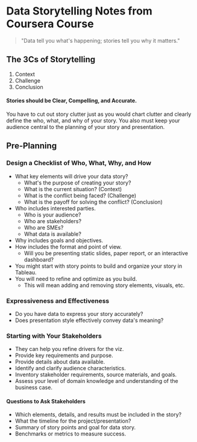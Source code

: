 # Data Storytelling Notes from Coursera Course

> "Data tell you what's happening; stories tell you why it matters."

## The 3Cs of Storytelling
1. Context
1. Challenge
1. Conclusion

#### Stories should be Clear, Compelling, and Accurate.

You have to cut out story clutter just as you would chart clutter and clearly define the who, what, and why of your story. You also must keep your audience central to the planning of your story and presentation.

## Pre-Planning

### Design a Checklist of Who, What, Why, and How

- What key elements will drive your data story?
    - What's the purpose of creating your story?
    - What is the current situation? (Context)
    - What is the conflict being faced? (Challenge)
    - What is the payoff for solving the conflict? (Conclusion)
- Who includes interested parties.
    - Who is your audience?
    - Who are stakeholders?
    - Who are SMEs?
    - What data is available?
- Why includes goals and objectives.
- How includes the format and point of view.
    - Will you be presenting static slides, paper report, or an interactive dashboard?
- You might start with story points to build and organize your story in Tableau.
- You will need to refine and optimize as you build.
    - This will mean adding and removing story elements, visuals, etc.

### Expressiveness and Effectiveness

- Do you have data to express your story accurately?
- Does presentation style effectively convey data's meaning?

### Starting with Your Stakeholders

- They can help you refine drivers for the viz.
- Provide key requirements and purpose.
- Provide details about data available.
- Identify and clarify audience characteristics.
- Inventory stakeholder requirements, source materials, and goals.
- Assess your level of domain knowledge and understanding of the business case.

#### Questions to Ask Stakeholders

- Which elements, details, and results must be included in the story?
- What the timeline for the project/presentation?
- Summary of story points and goal for data story.
- Benchmarks or metrics to measure success.
